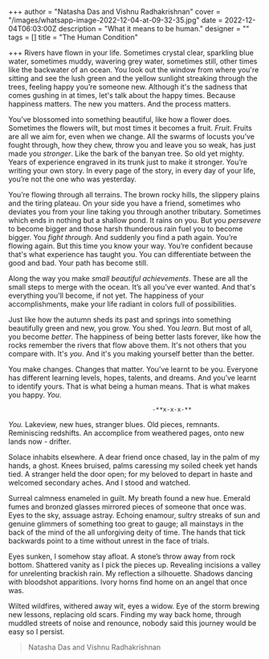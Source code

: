 +++
author = "Natasha Das and Vishnu Radhakrishnan"
cover = "/images/whatsapp-image-2022-12-04-at-09-32-35.jpg"
date = 2022-12-04T06:03:00Z
description = "What it means to be human."
designer = ""
tags = []
title = "The Human Condition"

+++
Rivers have flown in your life. Sometimes crystal clear, sparkling blue water, sometimes muddy, wavering grey water, sometimes still, other times like the backwater of an ocean. You look out the window from where you're sitting and see the lush green and the yellow sunlight streaking through the trees, feeling happy you’re someone new. Although it's the sadness that comes gushing in at times, let's talk about the happy times. Because happiness matters. The new you matters. And the process matters.

You’ve blossomed into something beautiful, like how a flower does. Sometimes the flowers wilt, but most times it becomes a fruit. _Fruit_. Fruits are all we aim for, even when we change. All the swarms of locusts you’ve fought through, how they chew, throw you and leave you so weak, has just made you _stronger_. Like the bark of the banyan tree. So old yet mighty. Years of experience engraved in its trunk just to make it stronger. You’re writing your own story. In every page of the story, in every day of your life, you’re not the one who was yesterday.

You’re flowing through all terrains. The brown rocky hills, the slippery plains and the tiring plateau. On your side you have a friend, sometimes who deviates you from your line taking you through another tributary. Sometimes which ends in nothing but a shallow pond. It rains on you. But you _persevere_ to become bigger and those harsh thunderous rain fuel you to become bigger. You _fight through_. And suddenly you find a path again. You’re flowing again. But this time you know your way. You’re confident because that's what experience has taught you. You can differentiate between the good and bad. Your path has become still.

Along the way you make _small beautiful achievements_. These are all the small steps to merge with the ocean. It’s all you’ve ever wanted. And that's everything you'll become, if not yet. The happiness of your accomplishments, make your life radiant in colors full of possibilities.

Just like how the autumn sheds its past and springs into something beautifully green and new, you grow. You shed. You _learn_. But most of all, you become _better_. The happiness of being better lasts forever, like how the rocks remember the rivers that flow above them. It's not others that you compare with. It's _you_. And it's you making yourself better than the better.

You make changes. Changes that matter. You’ve learnt to be you. Everyone has different learning levels, hopes, talents, and dreams. And you’ve learnt to identify yours. That is what being a human means. That is what makes you happy. _You_.

                                            -**x-x-x-**

_You._ Lakeview, new hues, stranger blues. Old pieces, remnants. Reminiscing redshifts. An accomplice from weathered pages, onto new lands now - drifter.

Solace inhabits elsewhere. A dear friend once chased, lay in the palm of my hands, a ghost. Knees bruised, palms caressing my soiled cheek yet hands tied. A stranger held the door open; for my beloved to depart in haste and welcomed secondary aches. And I stood and watched.

Surreal calmness enameled in guilt. My breath found a new hue. Emerald fumes and bronzed glasses mirrored pieces of someone that once was. Eyes to the sky, assuage astray. Echoing enamour, sultry streaks of sun and genuine glimmers of something too great to gauge; all mainstays in the back of the mind of the all unforgiving deity of time. The hands that tick backwards point to a time without unrest in the face of trials.

Eyes sunken, I somehow stay afloat. A stone’s throw away from rock bottom. Shattered vanity as I pick the pieces up. Revealing incisions a valley for unrelenting brackish rain. My reflection a silhouette. Shadows dancing with bloodshot apparitions. Ivory horns find home on an angel that once was.

Wilted wildfires, withered away wit, eyes a widow. Eye of the storm brewing new lessons, replacing old scars. Finding my way back home, through muddled streets of noise and renounce, nobody said this journey would be easy so I persist.

>   
> Natasha Das and Vishnu Radhakrishnan